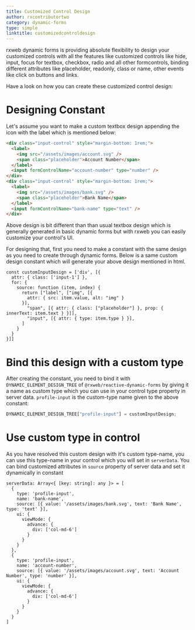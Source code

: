 ```yaml
---
title: Customized Control Design
author: rxcontributortwo
category: dynamic-forms
type: simple
linktitle: customizedcontroldesign
---
```


rxweb dynamic forms is providing absolute flexibility to design your customized controls with all the features like customized controls like hide, input, focus for textbox, checkbox, radio and all other formcontrols, binding different attributes like placeholder, readonly, class or name, other events like click on buttons and links.

Have a look on how you can create these customized control design:

# Designing Constant

Let's assume you want to make a custom textbox design appending the icon with the label which is mentioned below: 

```html
<div class="input-control" style="margin-bottom: 1rem;">
  <label>
    <img src="/assets/images/account.svg" />
    <span class="placeholder">Account Number</span>
  </label>
  <input formControlName="account-number" type="number" />
</div>
<div class="input-control" style="margin-bottom: 1rem;">
  <label>
    <img src="/assets/images/bank.svg" />
    <span class="placeholder">Bank Name</span>
  </label>
  <input formControlName="bank-name" type="text" />
</div>
```

Above design is bit different than than usual textbox design which is generally generated in basic dynamic forms but with rxweb you can easily customize your control's UI. 

For designing that, first you need to make a constant with the same design as you need to create through dynamic forms. Below is a same custom design constant which will generate your above design mentioned in html.

````
const customInputDesign = ['div', [{
  attr: { class: ['input-1'] },
  for: {
    source: function (item, index) {
      return ["label", ["img", [{
        attr: { src: item.value, alt: "img" }
      }],
        "span", [{ attr: { class: ["placeholder"] }, prop: { innerText: item.text } }]],
        "input", [{ attr: { type: item.type } }],
      ]
    }
  }
}]]
````

# Bind this design with a custom type

After creating the constant, you need to bind it with `DYNAMIC_ELEMENT_DESIGN_TREE` of `@rxweb/reactive-dynamic-forms` by giving it a name as custom type which you can use in your control type property in server data. `profile-input` is the custom-type name given to the above constant:

```ts
DYNAMIC_ELEMENT_DESIGN_TREE["profile-input"] = customInputDesign;
```

# Use custom type in control

As you have resolved this custom design with it's custom type-name, you can use this type-name in your control which you will set in `serverData`. You can bind customized attributes in `source` property of server data and set it dynamically in constant 

````
serverData: Array<{ [key: string]: any }> = [
  {
    type: 'profile-input',
    name: 'bank-name',
    source: [{ value: '/assets/images/bank.svg', text: 'Bank Name', type: 'text' }],
    ui: {
      viewMode: {
        advance: {
          div: ['col-md-6']
        }
      }
    }
  },
  {
    type: 'profile-input',
    name: 'account-number',
    source: [{ value: '/assets/images/account.svg', text: 'Account Number', type: 'number' }],
    ui: {
      viewMode: {
        advance: {
          div: ['col-md-6']
        }
      }
    }
  }
]
````
